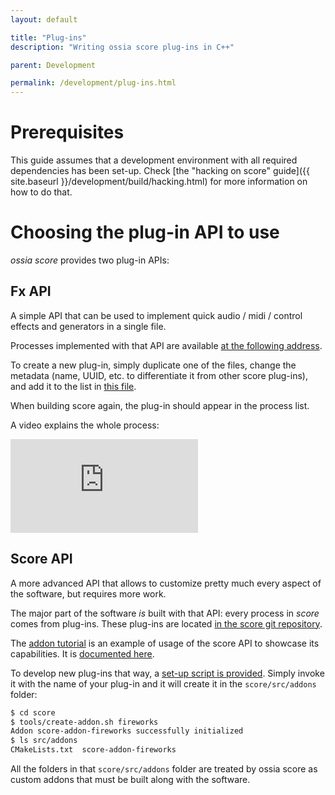 ```yaml
---
layout: default

title: "Plug-ins"
description: "Writing ossia score plug-ins in C++"

parent: Development

permalink: /development/plug-ins.html
---
```


# Prerequisites

This guide assumes that a development environment with all required dependencies has been set-up.
Check [the "hacking on score" guide]({{ site.baseurl }}/development/build/hacking.html) for more information on
how to do that.

# Choosing the plug-in API to use

*ossia score* provides two plug-in APIs:

## Fx API
A simple API that can be used to implement quick audio / midi / control effects and generators in a single file.

Processes implemented with that API are available [at the following address](https://github.com/ossia/score/tree/master/src/plugins/score-plugin-fx/Fx).

To create a new plug-in, simply duplicate one of the files, change the metadata (name, UUID, etc. to differentiate it from other score plug-ins),
and add it to the list in [this file](https://github.com/ossia/score/blob/master/src/plugins/score-plugin-fx/score_plugin_fx.cpp).

When building score again, the plug-in should appear in the process list.

A video explains the whole process:

<div class="videoWrapper">
    <iframe src="https://www.youtube.com/embed/LSifHFbuky0" frameborder="0" allow="autoplay; encrypted-media; picture-in-picture" allowfullscreen></iframe>
</div>


## Score API
A more advanced API that allows to customize pretty much every aspect of the software, but requires more work.

The major part of the software *is* built with that API: every process in *score* comes from plug-ins.
These plug-ins are located [in the score git repository](https://github.com/ossia/score/tree/master/src/plugins).

The [addon tutorial](https://github.com/ossia/score-addon-tutorial) is an example of usage of the score API to
showcase its capabilities.
It is [documented here](https://github.com/ossia/score-addon-tutorial/tree/master/ReadMe).

To develop new plug-ins that way, a [set-up script is provided](https://github.com/ossia/score/blob/master/tools/create-addon.sh).
Simply invoke it with the name of your plug-in and it will create it in the `score/src/addons` folder:

```bash
$ cd score
$ tools/create-addon.sh fireworks
Addon score-addon-fireworks successfully initialized
$ ls src/addons
CMakeLists.txt  score-addon-fireworks
```

All the folders in that `score/src/addons` folder are treated by ossia score as custom addons that must be built along with the software.